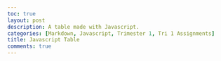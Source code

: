 ```yaml
---
toc: true
layout: post
description: A table made with Javascript.
categories: [Markdown, Javascript, Trimester 1, Tri 1 Assignments]
title: Javascript Table
comments: true
---
```


<script>
  function Person(camera, company, year) {
    this.camera = camera;
    this.company = company;
    this.year = year;
  }
  Person.prototype.setRole = function(role) {
    this.role = role;
  }
  Person.prototype.toJSON = function() {
    const obj = {camera: this.camera, company: this.company, year: this.year};
    const json = JSON.stringify(obj);
    return json;
  }
  var cam = [
    new Person("R5", "Canon", 2020),
    new Person("R10", "Canon", 2021),
    new Person("T5i", "Canon", 2020),
    new Person("Alpha 7 III", "Sony", 2018),
    new Person("Alpha 6600", "Sony", 2019),
    new Person("D500", "Nikon", 2016),
  ];
  function Cameras(cam) {
    this.group.forEach(person => this.json.push(person.toJSON()));
  }
  function logItType(output) {
    console.log(output);
  }
  groups = new Cameras(cam);
  logItType(groups.group);
  logItType(groups.group[0].camera);
  logItType(groups.json[0]);
  logItType(JSON.parse(groups.json[0]));
  Cameras.prototype._toHtml = function() {
    var style = (
      "display:inline-block;" +
      "border: 2px solid grey;" +
      "box-shadow: 0.8em 0.4em 0.4em grey;"
    );
    var body = "";
    body += "<tr>";
    body += "<th><mark>" + "Model" + "</mark></th>";
    body += "<th><mark>" + "Company" + "</mark></th>";
    body += "<th><mark>" + "Release Year" + "</mark></th>";
    body += "</tr>";
    for (var row of cam) {
      body += "<tr>";
      body += "<td>" + row.camera + "</td>";
      body += "<td>" + row.company + "</td>";
      body += "<td>" + row.year + "</td>";
      body += "<tr>";
    }
    return (
      "<div style='" + style + "'>" +
        "<table>" +
          body +
        "</table>" +
      "</div>"
    );
};
</script>